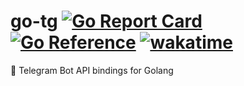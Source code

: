 # go-tg [![Go Report Card](https://goreportcard.com/badge/github.com/mr-linch/go-tg)](https://goreportcard.com/report/github.com/mr-linch/go-tg)  [![Go Reference](https://pkg.go.dev/badge/github.com/mr-linch/go-tg.svg)](https://pkg.go.dev/github.com/mr-linch/go-tg) [![wakatime](https://wakatime.com/badge/user/57565887-e182-4983-969e-8a39274b91d7/project/037ad93f-2faf-410b-8143-4567a68cd537.svg)](https://wakatime.com/badge/user/57565887-e182-4983-969e-8a39274b91d7/project/037ad93f-2faf-410b-8143-4567a68cd537)

🤖 Telegram Bot API bindings for Golang
